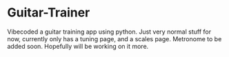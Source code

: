 # Guitar-Trainer
Vibecoded a guitar training app using python. Just very normal stuff for now, currently only has a tuning page, and a scales page. Metronome to be added soon. Hopefully will be working on it more.
